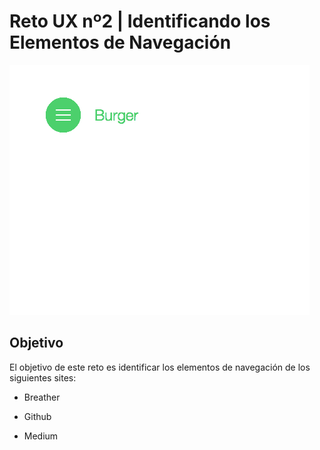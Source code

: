 # **Reto UX nº2 | Identificando los Elementos de Navegación**

![Navigation Bar](assets/images/navbar.gif)

## **Objetivo**

El objetivo de este reto es identificar los elementos de navegación de los siguientes sites:

* Breather

* Github

* Medium